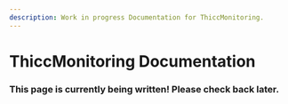 ```yaml
---
description: Work in progress Documentation for ThiccMonitoring.
---
```


# ThiccMonitoring Documentation

### This page is currently being written! Please check back later.

